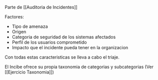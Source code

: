 Parte de [[Auditoria de Incidentes]]

Factores:
- Tipo de amenaza
- Origen
- Categoria de seguridad de los sistemas afectados
- Perfil de los usuarios comprometido
- Impacto que el incidente pueda tener en la organizacion

Con todas estas caracteristicas se lleva a cabo el triaje.

El Incibe ofrece su propia taxonomia de categorias y subcategorias
(Ver [[Ejercicio Taxonomia]])